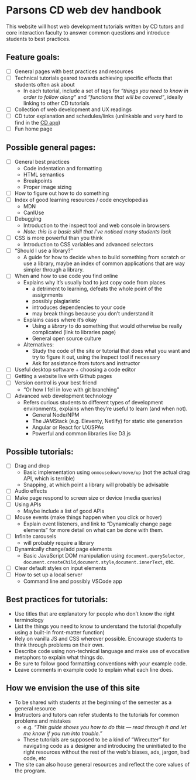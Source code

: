 # Parsons CD web dev handbook
This website will host web development tutorials written by CD tutors and core interaction faculty to answer common questions and introduce students to best practices.


## Feature goals:
- [ ] General pages with best practices and resources
- [ ] Technical tutorials geared towards achieving specific effects that students often ask about
  - In each tutorial, include a set of tags for _“things you need to know in order to follow along“_ and _“functions that will be covered”_, ideally linking to other CD tutorials
- [ ] Collection of web development and UX readings
- [ ] CD tutor explanation and schedules/links (unlinkable and very hard to find in the [CD app](https://cdparsons.glideapp.io/))
- [ ] Fun home page

## Possible general pages:
- [ ] General best practices
  - Code indentation and formatting
  - HTML semantics
  - Breakpoints
  - Proper image sizing
- [ ] How to figure out how to do something
- [ ] Index of good learning resources / code encyclopedias
  - MDN
  - CanIUse
- [ ] Debugging
  - Introduction to the inspect tool and web console in browsers
  - *Note: this is a basic skill that I’ve noticed many students lack*
- [ ] CSS is more powerful than you think
  - Introduction to CSS variables and advanced selectors
- [ ] “Should I use a library?”
  - A guide for how to decide when to build something from scratch or use a library, maybe an index of common applications that are way simpler through a library.
- [ ] When and how to use code you find online
  - Explains why it’s usually bad to just copy code from places
    - a detriment to learning, defeats the whole point of the assignments
    - possibly plagiaristic
    - introduces dependencies to your code
    - may break things because you don’t understand it
  - Explains cases where it’s okay
    - Using a *library* to do something that would otherwise be really complicated (link to libraries page)
    - General open source culture
  - Alternatives:
    - Study the code of the site or tutorial that does what you want and try to figure it out, using the inspect tool if necessary
    - Ask for assistance from tutors and instructor
- [ ] Useful desktop software + choosing a code editor
- [ ] Getting a website live with Github pages
- [ ] Version control is your best friend
  - “Or how I fell in love with git branching”
- [ ] Advanced web development technology
  - Refers curious students to different types of development environments, explains when they’re useful to learn (and when not).
    - General Node/NPM
    - The JAMStack (e.g. Eleventy, Netlify) for static site generation
    - Angular or React for UX/SPAs
    - Powerful and common libraries like D3.js

## Possible tutorials:
- [ ] Drag and drop
  - Basic implementation using `onmousedown/move/up` (not the actual drag API, which is terrible)
  - Snapping, at which point a library will probably be advisable
- [ ] Audio effects
- [ ] Make page respond to screen size or device (media queries)
- [ ] Using APIs
  - Maybe include a list of good APIs
- [ ] Mouse events (make things happen when you click or hover)
  - Explain event listeners, and link to “Dynamically change page elements” for more detail on what can be done with them.
- [ ] Infinite carousels
  - will probably require a library
- [ ] Dynamically change/add page elements
  - Basic JavaScript DOM manipulation using `document.querySelector`, `document.createChild`,`document.style`,`document.innerText`, etc.
- [ ] Clear default styles on input elements
- [ ] How to set up a local server
  - Command line and possibly VSCode app




## Best practices for tutorials:
- Use titles that are explanatory for people who don’t know the right terminology
- List the things you need to know to understand the tutorial (hopefully using a built-in front-matter function)
- Rely on vanilla JS and CSS wherever possible. Encourage students to think through problems on their own.
- Describe code using non-technical language and make use of evocative metaphors to explain what things do.
- Be sure to follow good formatting conventions with your example code.
- Leave comments in example code to explain what each line does.


## How we envision the use of this site
- To be shared with students at the beginning of the semester as a general resource
- Instructors and tutors can refer students to the tutorials for common problems and mistakes
  - e.g. _“This guide shows you how to do this — read through it and let me know if you run into trouble.”_
  - These tutorials are supposed to be a kind of “Wirecutter” for navigating code as a designer and introducing the uninitiated to the right resources without the rest of the web's biases, ads, jargon, bad code, etc
- The site can also house general resources and reflect the core values of the program.
